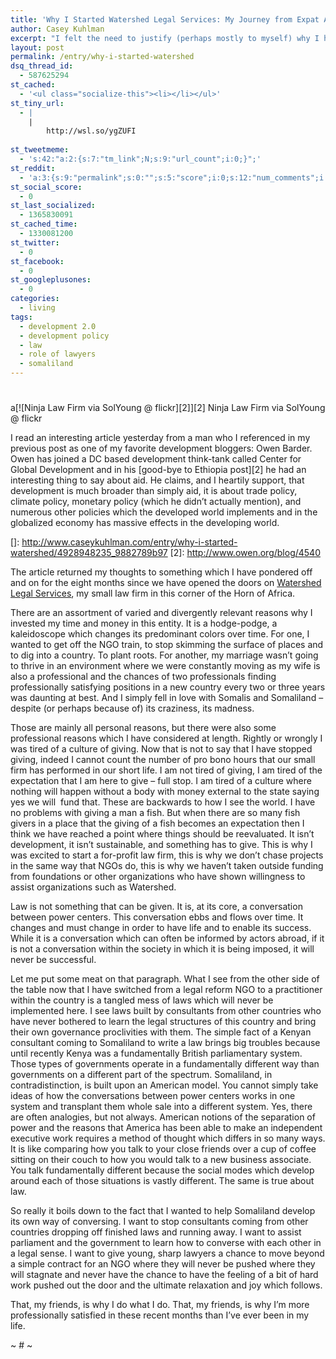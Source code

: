 ```yaml
---
title: 'Why I Started Watershed Legal Services: My Journey from Expat Aid Worker to Expat Entrepreneur'
author: Casey Kuhlman
excerpt: "I felt the need to justify (perhaps mostly to myself) why I have started what to many are a fantastically crazy journey of starting a socially-conscious law firm in a very undeveloped country.  Here's why I made that decision."
layout: post
permalink: /entry/why-i-started-watershed
dsq_thread_id:
  - 587625294
st_cached:
  - '<ul class="socialize-this"><li></li></ul>'
st_tiny_url:
  - |
    |
        http://wsl.so/ygZUFI
        
st_tweetmeme:
  - 's:42:"a:2:{s:7:"tm_link";N;s:9:"url_count";i:0;}";'
st_reddit:
  - 'a:3:{s:9:"permalink";s:0:"";s:5:"score";i:0;s:12:"num_comments";i:0;}'
st_social_score:
  - 0
st_last_socialized:
  - 1365830091
st_cached_time:
  - 1330081200
st_twitter:
  - 0
st_facebook:
  - 0
st_googleplusones:
  - 0
categories:
  - living
tags:
  - development 2.0
  - development policy
  - law
  - role of lawyers
  - somaliland
---
```

# 

a[![Ninja Law Firm via SolYoung @ flickr][2]][2]
Ninja Law Firm via SolYoung @ flickr

I read an interesting article yesterday from a man who I referenced in my previous post as one of my favorite development bloggers: Owen Barder. Owen has joined a DC based development think-tank called Center for Global Development and in his [good-bye to Ethiopia post][2] he had an interesting thing to say about aid. He claims, and I heartily support, that development is much broader than simply aid, it is about trade policy, climate policy, monetary policy (which he didn’t actually mention), and numerous other policies which the developed world implements and in the globalized economy has massive effects in the developing world.

 []: http://www.caseykuhlman.com/entry/why-i-started-watershed/4928948235_9882789b97
 [2]: http://www.owen.org/blog/4540

The article returned my thoughts to something which I have pondered off and on for the eight months since we have opened the doors on [Watershed Legal Services][3], my small law firm in this corner of the Horn of Africa.

 [3]: http://watershedlegal.com

There are an assortment of varied and divergently relevant reasons why I invested my time and money in this entity. It is a hodge-podge, a kaleidoscope which changes its predominant colors over time. For one, I wanted to get off the NGO train, to stop skimming the surface of places and to dig into a country. To plant roots. For another, my marriage wasn’t going to thrive in an environment where we were constantly moving as my wife is also a professional and the chances of two professionals finding professionally satisfying positions in a new country every two or three years was daunting at best. And I simply fell in love with Somalis and Somaliland – despite (or perhaps because of) its craziness, its madness.

Those are mainly all personal reasons, but there were also some professional reasons which I have considered at length. Rightly or wrongly I was tired of a culture of giving. Now that is not to say that I have stopped giving, indeed I cannot count the number of pro bono hours that our small firm has performed in our short life. I am not tired of giving, I am tired of the expectation that I am here to give – full stop. I am tired of a culture where nothing will happen without a body with money external to the state saying yes we will  fund that. These are backwards to how I see the world. I have no problems with giving a man a fish. But when there are so many fish givers in a place that the giving of a fish becomes an expectation then I think we have reached a point where things should be reevaluated. It isn’t development, it isn’t sustainable, and something has to give. This is why I was excited to start a for-profit law firm, this is why we don’t chase projects in the same way that NGOs do, this is why we haven’t taken outside funding from foundations or other organizations who have shown willingness to assist organizations such as Watershed.

Law is not something that can be given. It is, at its core, a conversation between power centers. This conversation ebbs and flows over time. It changes and must change in order to have life and to enable its success. While it is a conversation which can often be informed by actors abroad, if it is not a conversation within the society in which it is being imposed, it will never be successful.

Let me put some meat on that paragraph. What I see from the other side of the table now that I have switched from a legal reform NGO to a practitioner within the country is a tangled mess of laws which will never be implemented here. I see laws built by consultants from other countries who have never bothered to learn the legal structures of this country and bring their own governance proclivities with them. The simple fact of a Kenyan consultant coming to Somaliland to write a law brings big troubles because until recently Kenya was a fundamentally British parliamentary system. Those types of governments operate in a fundamentally different way than governments on a different part of the spectrum. Somaliland, in contradistinction, is built upon an American model. You cannot simply take ideas of how the conversations between power centers works in one system and transplant them whole sale into a different system. Yes, there are often analogies, but not always. American notions of the separation of power and the reasons that America has been able to make an independent executive work requires a method of thought which differs in so many ways. It is like comparing how you talk to your close friends over a cup of coffee sitting on their couch to how you would talk to a new business associate. You talk fundamentally different because the social modes which develop around each of those situations is vastly different. The same is true about law.

So really it boils down to the fact that I wanted to help Somaliland develop its own way of conversing. I want to stop consultants coming from other countries dropping off finished laws and running away. I want to assist parliament and the government to learn how to converse with each other in a legal sense. I want to give young, sharp lawyers a chance to move beyond a simple contract for an NGO where they will never be pushed where they will stagnate and never have the chance to have the feeling of a bit of hard work pushed out the door and the ultimate relaxation and joy which follows.

That, my friends, is why I do what I do. That, my friends, is why I’m more professionally satisfied in these recent months than I’ve ever been in my life.

~ # ~

 